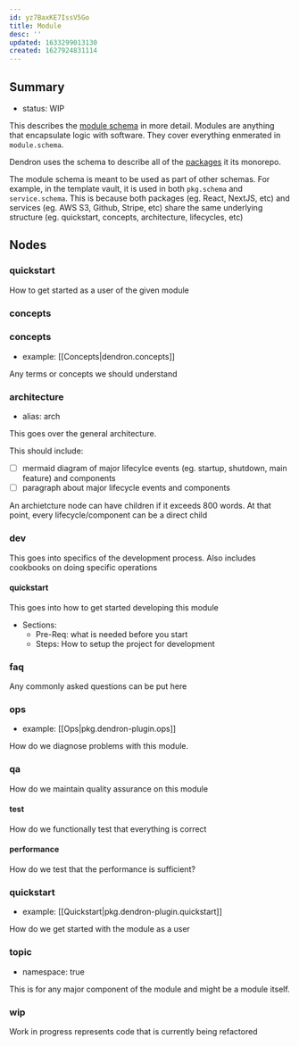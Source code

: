 ```yaml
---
id: yz7BaxKE7IssV5Go
title: Module
desc: ''
updated: 1633299013130
created: 1627924831114
---
```


## Summary
- status: WIP

This describes the [module schema](module.schema.yml) in more detail. Modules are anything that encapsulate logic with software. They cover everything enmerated in `module.schema`. 

Dendron uses the schema to describe all of the [packages](https://wiki.dendron.so/notes/32cdd4aa-d9f6-4582-8d0c-07f64a00299b.html#summary) it its monorepo. 

The module schema is meant to be used as part of other schemas. For example, in the template vault, it is used in both `pkg.schema` and `service.schema`. This is because both packages (eg. React, NextJS, etc) and services (eg. AWS S3, Github, Stripe, etc) share the same underlying structure (eg. quickstart, concepts, architecture, lifecycles, etc)

## Nodes

### quickstart

How to get started as a user of the given module

### concepts

### concepts
- example: [[Concepts|dendron.concepts]]

Any terms or concepts we should understand

### architecture
- alias: arch

This goes over the general architecture.

This should include:
- [ ] mermaid diagram of major lifecylce events (eg. startup, shutdown, main feature) and components
- [ ] paragraph about major lifecycle events and components

An archietcture node can have children if it exceeds 800 words. At that point, every lifecycle/component can be a direct child 

### dev

This goes into specifics of the development process. Also includes cookbooks on doing specific operations

#### quickstart

This goes into how to get started developing this module

- Sections:
  - Pre-Req: what is needed before you start
  - Steps: How to setup the project for development

### faq

Any commonly asked questions can be put here

### ops
- example: [[Ops|pkg.dendron-plugin.ops]]

How do we diagnose problems with this module.

### qa

How do we maintain quality assurance on this module

#### test

How do we functionally test that everything is correct

#### performance

How do we test that the performance is sufficient?

### quickstart
- example: [[Quickstart|pkg.dendron-plugin.quickstart]]

How do we get started with the module as a user

### topic
- namespace: true

This is for any major component of the module and might be a module itself.

### wip

Work in progress represents code that is currently being refactored